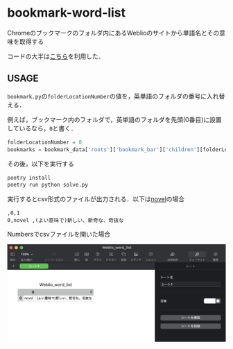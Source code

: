# bookmark-word-list

Chromeのブックマークのフォルダ内にあるWeblioのサイトから単語名とその意味を取得する

コードの大半は[こちら](https://harigami.net/cd?hsh=c4a5b7ed-8821-4d0d-a60d-e93fa69a9d65#L17)を利用した．

## USAGE

`bookmark.py`の`folderLocationNumber`の値を，英単語のフォルダの番号に入れ替える．

例えば，ブックマーク内のフォルダで，英単語のフォルダを先頭(0番目)に設置しているなら，`0`と書く．

```Python
folderLocationNumber = 0
bookmarks = bookmark_data['roots']['bookmark_bar']['children'][folderLocationNumber]['children']
```

その後，以下を実行する

```bash
poetry install
poetry run python solve.py
```
実行するとcsv形式のファイルが出力される．以下は[novel](https://ejje.weblio.jp/content/novel)の場合

```
,0,1
0,novel ,(よい意味で)新しい、新奇な、奇抜な
```

Numbersでcsvファイルを開いた場合

![Numbers](./images/image.png)
